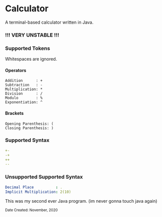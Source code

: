 # Calculator
A terminal-based calculator written in Java.

### !!! VERY UNSTABLE !!!

### Supported Tokens
Whitespaces are ignored.

#### Operators
```
Addition      : +
Subtraction   : -
Multiplication: *
Division      : /
Modulo        : %
Exponentiation: ^
```

#### Brackets
```
Opening Parenthesis: (
Closing Parenthesis: )
```

### Supported Syntax
```yaml
+-
-+
++
--
```

### Unsupported Supported Syntax
```yaml
Decimal Place          : .
Implicit Multiplication: 2(10)
```

This was my second ever Java program. (im never gonna touch java again)

<sub>Date Created: November, 2020</sub>
